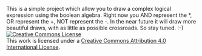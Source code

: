 This is a simple project which allow you to draw a complex logical expression using the boolean algebra. Right now you AND represent the *, OR represent the +, NOT represent the -. In the near future it will draw more beautiful draws, with as little as possible crossroads. So stay tuned. :-)
<br>
<a rel="license" href="http://creativecommons.org/licenses/by/4.0/"><img alt="Creative Commons License" style="border-width:0" src="https://i.creativecommons.org/l/by/4.0/88x31.png" /></a><br />This work is licensed under a <a rel="license" href="http://creativecommons.org/licenses/by/4.0/">Creative Commons Attribution 4.0 International License</a>.
